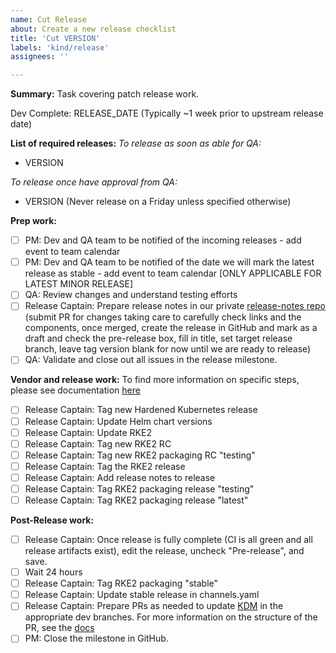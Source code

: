 ```yaml
---
name: Cut Release
about: Create a new release checklist
title: 'Cut VERSION'
labels: 'kind/release'
assignees: ''

---
```


**Summary:**
Task covering patch release work.

Dev Complete: RELEASE_DATE (Typically ~1 week prior to upstream release date)

**List of required releases:**
_To release as soon as able for QA:_
- VERSION

_To release once have approval from QA:_
- VERSION (Never release on a Friday unless specified otherwise)

**Prep work:**
- [ ] PM: Dev and QA team to be notified of the incoming releases - add event to team calendar
- [ ] PM: Dev and QA team to be notified of the date we will mark the latest release as stable - add event to team calendar [ONLY APPLICABLE FOR LATEST MINOR RELEASE]
- [ ] QA: Review changes and understand testing efforts
- [ ] Release Captain: Prepare release notes in our private [release-notes repo](https://github.com/rancherlabs/release-notes) (submit PR for changes taking care to carefully check links and the components, once merged, create the release in GitHub and mark as a draft and check the pre-release box, fill in title, set target release branch, leave tag version blank for now until we are ready to release)
- [ ] QA: Validate and close out all issues in the release milestone.

**Vendor and release work:**
To find more information on specific steps, please see documentation [here](https://github.com/rancher/rke2/blob/master/developer-docs/upgrading_kubernetes.md)
- [ ] Release Captain: Tag new Hardened Kubernetes release
- [ ] Release Captain: Update Helm chart versions
- [ ] Release Captain: Update RKE2
- [ ] Release Captain: Tag new RKE2 RC
- [ ] Release Captain: Tag new RKE2 packaging RC "testing"
- [ ] Release Captain: Tag the RKE2 release
- [ ] Release Captain: Add release notes to release
- [ ] Release Captain: Tag RKE2 packaging release "testing"
- [ ] Release Captain: Tag RKE2 packaging release "latest"

**Post-Release work:**
- [ ] Release Captain: Once release is fully complete (CI is all green and all release artifacts exist), edit the release, uncheck "Pre-release", and save.
- [ ] Wait 24 hours
- [ ] Release Captain: Tag RKE2 packaging "stable"
- [ ] Release Captain: Update stable release in channels.yaml
- [ ] Release Captain: Prepare PRs as needed to update [KDM](https://github.com/rancher/kontainer-driver-metadata/) in the appropriate dev branches.  For more information on the structure of the PR, see the [docs](https://github.com/rancher/rke2/blob/master/developer-docs/upgrading_kubernetes.md#update-rancher-kdm)
- [ ] PM: Close the milestone in GitHub.
